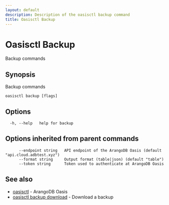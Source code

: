 ```yaml
---
layout: default
description: Description of the oasisctl backup command
title: Oasisctl Backup
---
```

# Oasisctl Backup

Backup commands

## Synopsis

Backup commands

```
oasisctl backup [flags]
```

## Options

```
  -h, --help   help for backup
```

## Options inherited from parent commands

```
      --endpoint string   API endpoint of the ArangoDB Oasis (default "api.cloud.adbtest.xyz")
      --format string     Output format (table|json) (default "table")
      --token string      Token used to authenticate at ArangoDB Oasis
```

## See also

* [oasisctl](oasisctl.html)	 - ArangoDB Oasis
* [oasisctl backup download](oasisctl-backup-download.html)	 - Download a backup

